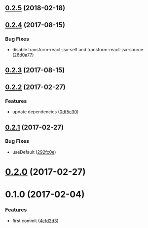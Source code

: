 <a name="0.2.5"></a>
## [0.2.5](https://github.com/christophehurpeau/babel-preset-pob-react/compare/v0.2.4...v0.2.5) (2018-02-18)


<a name="0.2.4"></a>
## [0.2.4](https://github.com/christophehurpeau/babel-preset-pob-react/compare/v0.2.3...v0.2.4) (2017-08-15)


### Bug Fixes

* disable transform-react-jsx-self and transform-react-jsx-source ([26d0a77](https://github.com/christophehurpeau/babel-preset-pob-react/commit/26d0a77))


<a name="0.2.3"></a>
## [0.2.3](https://github.com/christophehurpeau/babel-preset-pob-react/compare/v0.2.2...v0.2.3) (2017-08-15)


<a name="0.2.2"></a>
## [0.2.2](https://github.com/christophehurpeau/babel-preset-pob-react/compare/v0.2.1...v0.2.2) (2017-02-27)


### Features

* update dependencies ([0df5c30](https://github.com/christophehurpeau/babel-preset-pob-react/commit/0df5c30))


<a name="0.2.1"></a>
## [0.2.1](https://github.com/christophehurpeau/babel-preset-pob-react/compare/v0.2.0...v0.2.1) (2017-02-27)


### Bug Fixes

* useDefault ([292fc0e](https://github.com/christophehurpeau/babel-preset-pob-react/commit/292fc0e))


<a name="0.2.0"></a>
# [0.2.0](https://github.com/christophehurpeau/babel-preset-pob-react/compare/v0.1.0...v0.2.0) (2017-02-27)



<a name="0.1.0"></a>
# 0.1.0 (2017-02-04)


### Features

* first commit ([4cfd2d3](https://github.com/christophehurpeau/babel-preset-pob-react/commit/4cfd2d3))

